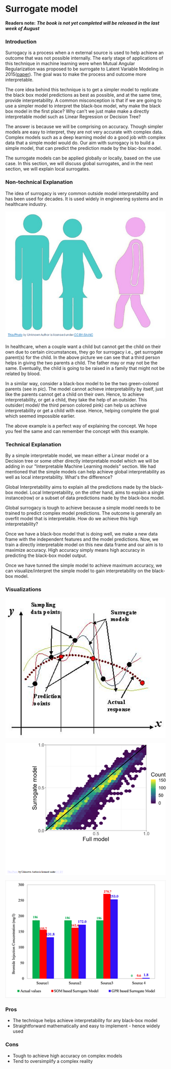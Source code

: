# Surrogate model

**Readers note:** _**The book is not yet completed will be released in the last week of August**_



### **Introduction**

Surrogacy is a process when a n external source is used to help achieve an outcome that was not possible internally. The early stage of applications of this technique in machine learning were when Mutual Angular Regularization was proposed to be surrogate to Latent Variable Modeling in 2015\([paper](https://arxiv.org/abs/1512.07336)\). The goal was to make the process and outcome more interpretable. 

The core idea behind this technique is to get a simpler model to replicate the black box model predictions as best as possible, and at the same time, provide interpretability. A common misconception is that if we are going to use a simpler model to interpret the black-box model, why make the black box model in the first place? Why can't we just make make a directly interpretable model such as Linear Regression or Decision Tree?

The answer is because we will be comprising on accuracy. Though simpler models are easy to interpret, they are not very accurate with complex data. Complex models such as a deep learning model do a good job with complex data that a simple model would do. Our aim with surrogacy is to build a simple model, that can predict the prediction made by the blac-box model.

The surrogate models can be applied globally or locally, based on the use case. In this section, we will discuss global surrogates, and in the next section, we will explain local surrogates. 

### Non-technical Explanation

The idea of surrogacy is very common outside model interpretability and has been used for decades. It is used widely in engineering systems and in healthcare industry.

![](../.gitbook/assets/image%20%2835%29.png)

In healthcare, when a couple want a child but cannot get the child on their own due to certain circumstances, they go for surrogacy i.e., get surrogate parent\(s\) for the child. In the above picture we can see that a third person helps in giving the two parents a child. The father may or may not be the same. Eventually, the child is going to be raised in a family that might not be related by blood.

In a similar way, consider a black-box model to be the two green-colored parents \(see in pic\). The model cannot achieve interpretability by itself, just like the parents cannot get a child on their own. Hence, to achieve interpretability, or get a child, they take the help of an outsider. This outsider\( model/ the third person colored pink\) can help us achieve interpretability or get a child with ease. Hence, helping complete the goal which seemed impossible earlier.

The above example is a perfect way of explaining the concept. We hope you feel the same and can remember the concept with this example. 

### Technical Explanation

By a simple interpretable model, we mean either a Linear model or a Decision tree or some other directly interpretable model which we will be adding in our "Interpretable Machine Learning models" section. We had mentioned that the simple models can help achieve global interpretability as well as local interpretability. What's the difference?

Global Interpretability aims to explain all the predictions made by the black-box model. Local Interpretability, on the other hand, aims to explain a single instance\(row\) or a subset of data predictions made by the black-box model. 

Global surrogacy is tough to achieve because a simple model needs to be trained to predict complex model predictions. The outcome is generally an overfit model that is interpretable. How do we achieve this high interpretability?

 Once we have a black-box model that is doing well, we make a new data frame with the independent features and the model predictions. Now, we train a directly interpretable model on this new data frame and our aim is to maximize accuracy. High accuracy simply means high accuracy in predicting the black-box model output. 

Once we have tunned the simple model to achieve maximum accuracy, we can visualize/interpret the simple model to gain interpretability on the black-box model.

### Visualizations

![](../.gitbook/assets/image%20%2839%29.png)

![](../.gitbook/assets/image%20%2842%29.png)

![](../.gitbook/assets/image%20%2843%29.png)

### Pros

* The technique helps achieve interpretability for any black-box model
* Straightforward mathematically and easy to implement - hence widely used

### Cons

* Tough to achieve high accuracy on complex models
* Tend to oversimplify a complex reality

  



